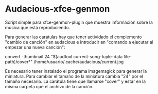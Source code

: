 # Audacious-xfce-genmon
Script simple para xfce-genmon-plugin que muestra información sobre la musica que está reproduciendo.

Para generar las carátulas hay que tener actividado el complemento "cambio de canción" en audacious e introducir en "comando a ejecutar al empezar una nueva canción": 

convert -thumbnail 24 "$(audtool current-song-tuple-data file-path)/cover*" /home/usuario/.cache/audacious/current.jpg

Es necesario tener instalado el programa imagemagick para generar la miniatura.
Para cambiar el tamaño de la miniatura cambia "24" por el tamaño necesario.
La carátula tiene que llamarse "cover" y estar en la misma carpeta que el archivo de la canción.

